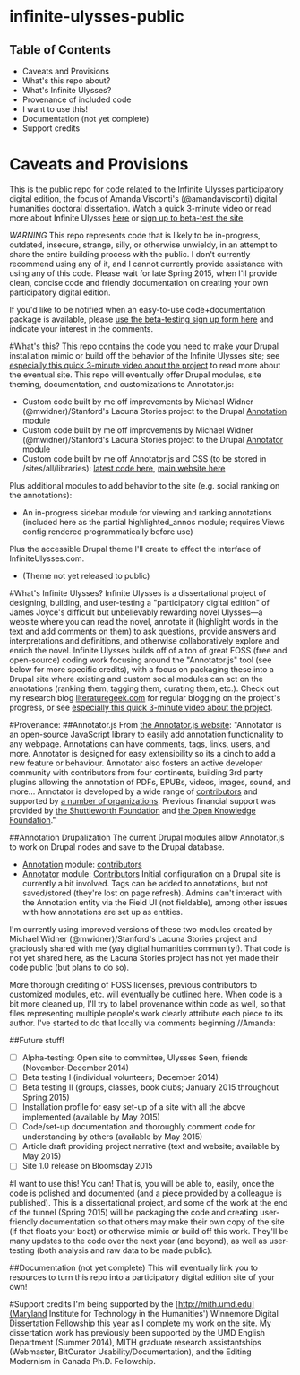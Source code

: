 infinite-ulysses-public
=======================

Table of Contents
---------------------
 * Caveats and Provisions 
 * What's this repo about?
 * What's Infinite Ulysses?
 * Provenance of included code
 * I want to use this!
 * Documentation (not yet complete)
 * Support credits

# Caveats and Provisions
This is the public repo for code related to the Infinite Ulysses participatory digital edition, the focus of Amanda Visconti's (@amandavisconti) digital humanities doctoral dissertation. Watch a quick 3-minute video or read more about Infinite Ulysses [here](http://www.literaturegeek.com/digital-dissertation/) or [sign up to beta-test the site](http://goo.gl/qtcy6).

*WARNING* This repo represents code that is likely to be in-progress, outdated, insecure, strange, silly, or otherwise unwieldy, in an attempt to share the entire building process with the public. I don't currently recommend using any of it, and I cannot currently provide assistance with using any of this code. Please wait for late Spring 2015, when I'll provide clean, concise code and friendly documentation on creating your own participatory digital edition. 

If you'd like to be notified when an easy-to-use code+documentation package is available, please [use the beta-testing sign up form here](http://goo.gl/qtcy6) and indicate your interest in the comments.

#What's this?
This repo contains the code you need to make your Drupal installation mimic or build off the behavior of the Infinite Ulysses site; see [especially this quick 3-minute video about the project](http://www.literaturegeek.com/digital-dissertation/) to read more about the eventual site. This repo will eventually offer Drupal modules, site theming, documentation, and customizations to Annotator.js:

* Custom code built by me off improvements by Michael Widner (@mwidner)/Stanford's Lacuna Stories project to the Drupal  [Annotation](https://drupal.org/project/annotation) module
* Custom code built by me off improvements by Michael Widner (@mwidner)/Stanford's Lacuna Stories project to the Drupal  [Annotator](https://www.drupal.org/project/annotator) module
* Custom code built by me off Annotator.js and CSS (to be stored in /sites/all/libraries): [latest code here](https://github.com/openannotation/annotator/releases), [main website here](http://annotatorjs.org)

Plus additional modules to add behavior to the site (e.g. social ranking on the annotations):
* An in-progress sidebar module for viewing and ranking annotations (included here as the partial highlighted_annos module; requires Views config rendered programmatically before use)

Plus the accessible Drupal theme I'll create to effect the interface of InfiniteUlysses.com.
* (Theme not yet released to public)

#What's Infinite Ulysses?
Infinite Ulysses is a dissertational project of designing, building, and user-testing a "participatory digital edition" of James Joyce's difficult but unbelievably rewarding novel Ulysses—a website where you can read the novel, annotate it (highlight words in the text and add comments on them) to ask questions, provide answers and interpretations and definitions, and otherwise collaboratively explore and enrich the novel. Infinite Ulysses builds off of a ton of great FOSS (free and open-source) coding work focusing around the "Annotator.js" tool (see below for more specific credits), with a focus on packaging these into a Drupal site where existing and custom social modules can act on the annotations (ranking them, tagging them, curating them, etc.). Check out my research blog [literaturegeek.com](http://www.literaturegeek.com) for regular blogging on the project's progress, or see [especially this quick 3-minute video about the project](http://www.literaturegeek.com/digital-dissertation).

#Provenance:
##Annotator.js
From [the Annotator.js website](http://annotatorjs.org/): "Annotator is an open-source JavaScript library to easily add annotation functionality to any webpage. Annotations can have comments, tags, links, users, and more. Annotator is designed for easy extensibility so its a cinch to add a new feature or behaviour. Annotator also fosters an active developer community with contributors from four continents, building 3rd party plugins allowing the annotation of PDFs, EPUBs, videos, images, sound, and more... Annotator is developed by a wide range of [contributors](https://github.com/openannotation/annotator/graphs/contributors) and supported by [a number of organizations](http://annotatorjs.org/showcase.html). Previous financial support was provided by [the Shuttleworth Foundation](https://www.shuttleworthfoundation.org/) and [the Open Knowledge Foundation](https://okfn.org/)."

##Annotation Drupalization
The current Drupal modules allow Annotator.js to work on Drupal nodes and save to the Drupal database. 
* [Annotation](https://www.drupal.org/project/annotation]) module: [contributors](https://www.drupal.org/node/3220/committers?sort=desc&order=Commits)
* [Annotator](https://www.drupal.org/project/annotator) module: [Contributors](https://www.drupal.org/node/1960282/committers)
Initial configuration on a Drupal site is currently a bit involved. Tags can be added to annotations, but not saved/stored (they're lost on page refresh). Admins can't interact with the Annotation entity via the Field UI (not fieldable), among other issues with how annotations are set up as entities.

I'm currently using improved versions of these two modules created by Michael Widner (@mwidner)/Stanford's Lacuna Stories project and graciously shared with me (yay digital humanities community!). That code is not yet shared here, as the Lacuna Stories project has not yet made their code public (but plans to do so).

More thorough crediting of FOSS licenses, previous contributors to customized modules, etc. will eventually be outlined here. When code is a bit more cleaned up, I'll try to label provenance within code as well, so that files representing multiple people's work clearly attribute each piece to its author. I've started to do that locally via comments beginning //Amanda:

##Future stuff!
- [ ] Alpha-testing: Open site to committee, Ulysses Seen, friends (November-December 2014)
- [ ] Beta testing I (individual volunteers; December 2014)
- [ ] Beta testing II (groups, classes, book clubs; January 2015 throughout Spring 2015)
- [ ] Installation profile for easy set-up of a site with all the above implemented (available by May 2015)
- [ ] Code/set-up documentation and thoroughly comment code for understanding by others (available by May 2015)
- [ ] Article draft providing project narrative (text and website; available by May 2015)
- [ ] Site 1.0 release on Bloomsday 2015

#I want to use this!
You can! That is, you will be able to, easily, once the code is polished and documented (and a piece provided by a colleague is published). This is a dissertational project, and some of the work at the end of the tunnel (Spring 2015) will be packaging the code and creating user-friendly documentation so that others may make their own copy of the site (if that floats your boat) or otherwise mimic or build off this work. They'll be many updates to the code over the next year (and beyond), as well as user-testing (both analysis and raw data to be made public).

##Documentation (not yet complete)
This will eventually link you to resources to turn this repo into a participatory digital edition site of your own!

#Support credits
I'm being supported by the [http://mith.umd.edu](Maryland Institute for Technology in the Humanities') Winnemore Digital Dissertation Fellowship this year as I complete my work on the site. My dissertation work has previously been supported by the UMD English Department (Summer 2014), MITH graduate research assistantships (Webmaster, BitCurator Usability/Documentation), and the Editing Modernism in Canada Ph.D. Fellowship.
